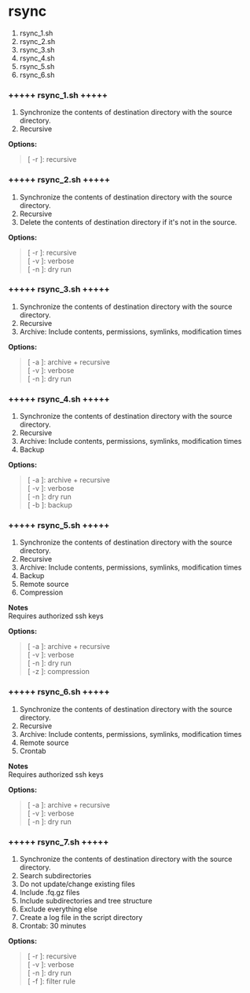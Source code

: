 # rsync 
1. rsync_1.sh
2. rsync_2.sh
3. rsync_3.sh
4. rsync_4.sh
5. rsync_5.sh
6. rsync_6.sh

### +++++ rsync_1.sh +++++
1. Synchronize the contents of destination directory with the source directory. <br />
2. Recursive <br />

**Options:**   <br />
> [ -r ]: recursive <br />

### +++++ rsync_2.sh +++++
1. Synchronize the contents of destination directory with the source directory. <br />
2. Recursive <br />
3. Delete the contents of destination directory if it's not in the source.  <br />

**Options:**  <br />
> [ -r ]: recursive <br />
> [ -v ]: verbose <br />
> [ -n ]: dry run <br />

### +++++ rsync_3.sh +++++
1. Synchronize the contents of destination directory with the source directory. <br />
2. Recursive <br />
3. Archive: Include contents, permissions, symlinks, modification times <br />

**Options:**  <br />
> [ -a ]: archive + recursive <br />
> [ -v ]: verbose <br />
> [ -n ]: dry run <br />

### +++++ rsync_4.sh +++++
1. Synchronize the contents of destination directory with the source directory. <br />
2. Recursive <br />
3. Archive: Include contents, permissions, symlinks, modification times <br />
4. Backup <br />

**Options:** <br />
> [ -a ]: archive + recursive <br />
> [ -v ]: verbose <br />
> [ -n ]: dry run <br />
> [ -b ]: backup <br />

### +++++ rsync_5.sh +++++
1. Synchronize the contents of destination directory with the source directory. <br />
2. Recursive <br />
3. Archive: Include contents, permissions, symlinks, modification times <br />
4. Backup <br />
5. Remote source <br />
6. Compression <br />

**Notes** <br />
 Requires authorized ssh keys <br />

**Options:**  <br />
> [ -a ]: archive + recursive <br />
> [ -v ]: verbose <br />
> [ -n ]: dry run <br />
> [ -z ]: compression <br />

### +++++ rsync_6.sh +++++
1. Synchronize the contents of destination directory with the source directory. <br />
2. Recursive <br />
3. Archive: Include contents, permissions, symlinks, modification times <br />
4. Remote source <br />
5. Crontab <br />

**Notes** <br />
Requires authorized ssh keys <br />

**Options:**  <br />
> [ -a ]: archive + recursive <br />
> [ -v ]: verbose <br />
> [ -n ]: dry run <br />

### +++++ rsync_7.sh +++++
1. Synchronize the contents of destination directory with the source directory. <br />
2. Search subdirectories  <br />
3. Do not update/change existing files <br />
4. Include .fq.gz files <br />
5. Include subdirectories and tree structure
6. Exclude everything else
7. Create a log file in the script directory
8. Crontab: 30 minutes

**Options:**  <br />
> [ -r ]: recursive <br />
> [ -v ]: verbose <br />
> [ -n ]: dry run <br />
> [ -f ]: filter rule <br />



